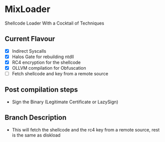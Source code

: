 # MixLoader
Shellcode Loader With a Cocktail of Techniques

## Current Flavour
- [x] Indirect Syscalls
- [x] Halos Gate for rebuilding ntdll
- [x] RC4 encryption for the shellcode
- [x] OLLVM compilation for Obfuscation
- [ ] Fetch shellcode and key from a remote source

## Post compilation steps
- Sign the Binary (Legitimate Certificate or LazySign)

## Branch Description
- This will fetch the shellcode and the rc4 key from a remote source, rest is the same as diskload
